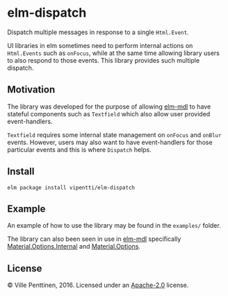 # elm-dispatch

Dispatch multiple messages in response to a single `Html.Event`. 

UI libraries in elm sometimes need to perform internal actions on `Html.Events` such as `onFocus`, while at the same time allowing library users to also respond to those events. This library provides such multiple dispatch.

## Motivation 

The library was developed for the purpose of allowing [elm-mdl](http://package.elm-lang.org/packages/debois/elm-mdl/latest) to have stateful components such as `Textfield` which also allow user provided event-handlers.

`Textfield` requires some internal state management on `onFocus` and `onBlur` events. However, users may also want to have event-handlers for those particular events and this is where `Dispatch` helps.


## Install

```shell
elm package install vipentti/elm-dispatch
```

## Example

An example of how to use the library may be found in the `examples/` folder.

The library can also been seen in use in [elm-mdl](http://package.elm-lang.org/packages/debois/elm-mdl/latest) specifically [Material.Options.Internal](https://github.com/vipentti/elm-mdl/blob/78ab6b6dc0a8e5044a06d2a3c07fa7d900093585/src/Material/Options/Internal.elm) and [Material.Options](https://github.com/vipentti/elm-mdl/blob/78ab6b6dc0a8e5044a06d2a3c07fa7d900093585/src/Material/Options.elm#L351-L507). 

## License

© Ville Penttinen, 2016. Licensed under an
[Apache-2.0](https://github.com/vipentti/elm-dispatch/blob/master/LICENSE)
license.

